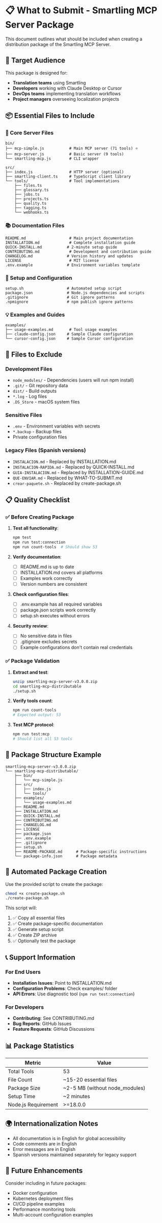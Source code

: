 # 📋 What to Submit - Smartling MCP Server Package

This document outlines what should be included when creating a distribution package of the Smartling MCP Server.

## 🎯 Target Audience

This package is designed for:
- **Translation teams** using Smartling
- **Developers** working with Claude Desktop or Cursor
- **DevOps teams** implementing translation workflows
- **Project managers** overseeing localization projects

## 📦 Essential Files to Include

### 🔧 Core Server Files
```
bin/
├── mcp-simple.js           # Main MCP server (71 tools) ⭐
├── mcp-server.js           # Basic server (9 tools)
└── smartling-mcp.js        # CLI wrapper

src/
├── index.js                # HTTP server (optional)
├── smartling-client.ts     # TypeScript client library
└── tools/                  # Tool implementations
    ├── files.ts
    ├── glossary.ts
    ├── jobs.ts
    ├── projects.ts
    ├── quality.ts
    ├── tagging.ts
    └── webhooks.ts
```

### 📚 Documentation Files
```
README.md                   # Main project documentation
INSTALLATION.md             # Complete installation guide
QUICK-INSTALL.md           # 2-minute setup guide
CONTRIBUTING.md             # Development and contribution guide
CHANGELOG.md               # Version history and updates
LICENSE                     # MIT license
.env.example               # Environment variables template
```

### 🚀 Setup and Configuration
```
setup.sh                   # Automated setup script
package.json               # Node.js dependencies and scripts
.gitignore                 # Git ignore patterns
.npmignore                 # npm publish ignore patterns
```

### 💡 Examples and Guides
```
examples/
├── usage-examples.md       # Tool usage examples
├── claude-config.json     # Sample Claude configuration
└── cursor-config.json     # Sample Cursor configuration
```

## 🚫 Files to Exclude

### Development Files
- `node_modules/` - Dependencies (users will run npm install)
- `.git/` - Git repository data
- `dist/` - Build outputs
- `*.log` - Log files
- `.DS_Store` - macOS system files

### Sensitive Files
- `.env` - Environment variables with secrets
- `*.backup` - Backup files
- Private configuration files

### Legacy Files (Spanish versions)
- `INSTALACION.md` - Replaced by INSTALLATION.md
- `INSTALACION-RAPIDA.md` - Replaced by QUICK-INSTALL.md
- `GUIA-INSTALACION.md` - Replaced by INSTALLATION-GUIDE.md
- `QUE-ENVIAR.md` - Replaced by WHAT-TO-SUBMIT.md
- `crear-paquete.sh` - Replaced by create-package.sh

## 📋 Quality Checklist

### ✅ Before Creating Package

1. **Test all functionality**:
   ```bash
   npm test
   npm run test:connection
   npm run count-tools  # Should show 53
   ```

2. **Verify documentation**:
   - [ ] README.md is up to date
   - [ ] INSTALLATION.md covers all platforms
   - [ ] Examples work correctly
   - [ ] Version numbers are consistent

3. **Check configuration files**:
   - [ ] .env.example has all required variables
   - [ ] package.json scripts work correctly
   - [ ] setup.sh executes without errors

4. **Security review**:
   - [ ] No sensitive data in files
   - [ ] .gitignore excludes secrets
   - [ ] Example configurations don't contain real credentials

### ✅ Package Validation

1. **Extract and test**:
   ```bash
   unzip smartling-mcp-server-v3.0.0.zip
   cd smartling-mcp-distributable
   ./setup.sh
   ```

2. **Verify tools count**:
   ```bash
   npm run count-tools
   # Expected output: 53
   ```

3. **Test MCP protocol**:
   ```bash
   npm run test:mcp
   # Should list all 53 tools
   ```

## 🎁 Package Structure Example

```
smartling-mcp-server-v3.0.0.zip
└── smartling-mcp-distributable/
    ├── bin/
    │   └── mcp-simple.js
    ├── src/
    │   ├── index.js
    │   └── tools/
    ├── examples/
    │   └── usage-examples.md
    ├── README.md
    ├── INSTALLATION.md
    ├── QUICK-INSTALL.md
    ├── CONTRIBUTING.md
    ├── CHANGELOG.md
    ├── LICENSE
    ├── package.json
    ├── .env.example
    ├── .gitignore
    ├── setup.sh
    ├── README-PACKAGE.md      # Package-specific instructions
    └── package-info.json      # Package metadata
```

## 🔄 Automated Package Creation

Use the provided script to create the package:

```bash
chmod +x create-package.sh
./create-package.sh
```

This script will:
1. ✅ Copy all essential files
2. ✅ Create package-specific documentation
3. ✅ Generate setup script
4. ✅ Create ZIP archive
5. ✅ Optionally test the package

## 📞 Support Information

### For End Users
- **Installation Issues**: Point to INSTALLATION.md
- **Configuration Problems**: Check examples/ folder
- **API Errors**: Use diagnostic tool (`npm run test:connection`)

### For Developers
- **Contributing**: See CONTRIBUTING.md
- **Bug Reports**: GitHub Issues
- **Feature Requests**: GitHub Discussions

## 📊 Package Statistics

| Metric | Value |
|--------|-------|
| Total Tools | 53 |
| File Count | ~15-20 essential files |
| Package Size | ~2-5 MB (without node_modules) |
| Setup Time | ~2 minutes |
| Node.js Requirement | >=18.0.0 |

## 🌍 Internationalization Notes

- All documentation is in English for global accessibility
- Code comments are in English
- Error messages are in English
- Spanish versions maintained separately for legacy support

## 🔮 Future Enhancements

Consider including in future packages:
- Docker configuration
- Kubernetes deployment files
- CI/CD pipeline examples
- Performance monitoring tools
- Multi-account configuration examples 